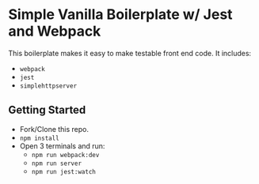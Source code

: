# Simple Vanilla Boilerplate w/ Jest and Webpack

This boilerplate makes it easy to make testable front end code. It includes:

- `webpack`
- `jest`
- `simplehttpserver`

## Getting Started

- Fork/Clone this repo.
- `npm install`
- Open 3 terminals and run:
  - `npm run webpack:dev`
  - `npm run server`
  - `npm run jest:watch`